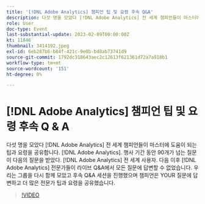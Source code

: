 ```yaml
---
title: '[!DNL Adobe Analytics] 챔피언 팁 및 요령 후속 Q&A'
description: 다섯 명을 모았다 [!DNL Adobe Analytics] 전 세계 챔피언들이 마스터에 도움이 되는 팁과 요령을 공유합니다. [!DNL Adobe Analytics]. During the event, over 90 questions were asked by [!DNL Adobe Analytics] 전 세계 사용자. 다음 이후 [!DNL Adobe Analytics] 전문가들이 라이브 Q&A에서 모든 질문에 답변할 수 없었습니다. 우리는 그룹을 다시 함께 모았고 후속 Q&A 세션을 진행했으며 챔피언은 YOUR 질문에 답변하고 더 많은 전문가 팁과 요령을 공유했습니다.
role: User
doc-type: Event
last-substantial-update: 2023-02-09T00:00:00Z
kt: 11846
thumbnail: 3414192.jpeg
exl-id: 6eb287b6-b84f-421c-9e0b-bd8ab73741d9
source-git-commit: 1792dc318643aec2c12613f621361d72a7a918b1
workflow-type: tm+mt
source-wordcount: '151'
ht-degree: 0%

---
```


# [!DNL Adobe Analytics] 챔피언 팁 및 요령 후속 Q &amp; A

다섯 명을 모았다 [!DNL Adobe Analytics] 전 세계 챔피언들이 마스터에 도움이 되는 팁과 요령을 공유합니다. [!DNL Adobe Analytics]. 행사 기간 동안 90개가 넘는 질문이 다음의 질문을 받았다. [!DNL Adobe Analytics] 전 세계 사용자. 다음 이후 [!DNL Adobe Analytics] 전문가들이 라이브 Q&amp;A에서 모든 질문에 답변할 수 없었습니다. 우리는 그룹을 다시 함께 모았고 후속 Q&amp;A 세션을 진행했으며 챔피언은 YOUR 질문에 답변하고 더 많은 전문가 팁과 요령을 공유했습니다.

>[!VIDEO](https://video.tv.adobe.com/v/3414192/?quality=12&learn=on)
